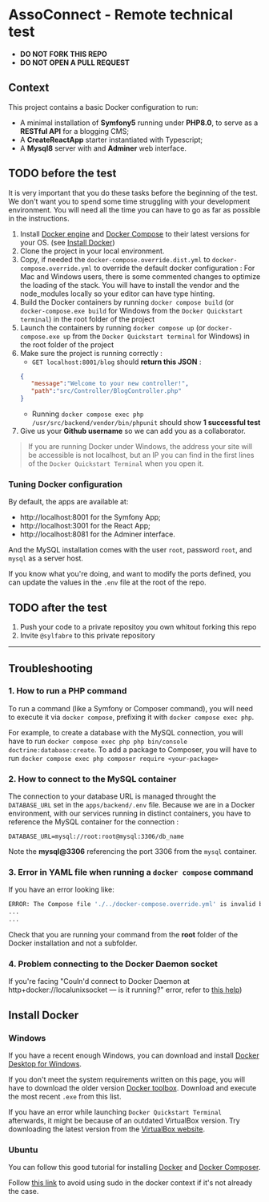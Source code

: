 # AssoConnect - Remote technical test

* **DO NOT FORK THIS REPO**
* **DO NOT OPEN A PULL REQUEST**

## Context

This project contains a basic Docker configuration to run:
* A minimal installation of **Symfony5** running under **PHP8.0**, to serve as a **RESTful API** for a blogging CMS;
* A **CreateReactApp** starter instantiated with Typescript;
* A **Mysql8** server with and **Adminer** web interface.

## TODO before the test

It is very important that you do these tasks before the beginning of the test. We don't want you to spend some time struggling with your development environment. You will need all the time you can have to go as far as possible in the instructions.


1. Install [Docker engine](https://docs.docker.com/install/) and [Docker Compose](https://docs.docker.com/compose/install/) to their latest versions for your OS. (see [Install Docker](#install-docker))
1. Clone the project in your local environment.
1. Copy, if needed the `docker-compose.override.dist.yml` to `docker-compose.override.yml` to override the default docker configuration :
For Mac and Windows users, there is some commented changes to optimize the loading of the stack. You will have to install the vendor and the node_modules locally so your editor can have type hinting.
1. Build the Docker containers by running `docker compose build` (or `docker-compose.exe build` for Windows from the `Docker Quickstart terminal`) in the root folder of the project
1. Launch the containers by running `docker compose up` (or `docker-compose.exe up` from the `Docker Quickstart terminal` for Windows) in the root folder of the project
1. Make sure the project is running correctly :
   * `GET localhost:8001/blog` should **return this JSON** :
   ```json
   {
      "message":"Welcome to your new controller!",
      "path":"src/Controller/BlogController.php"
   }
   ```
   *  Running `docker compose exec php /usr/src/backend/vendor/bin/phpunit` should show **1 successful test**
1. Give us your **Github username** so we can add you as a collaborator.

> If you are running Docker under Windows, the address your site will be accessible is not localhost, but an IP you can find in the first lines of the `Docker Quickstart Terminal` when you open it.

###  Tuning Docker configuration
By default, the apps are available at:
* http://localhost:8001 for the Symfony App;
* http://localhost:3001 for the React App;
* http://localhost:8081 for the Adminer interface.

And the MySQL installation comes with the user `root`, password `root`, and `mysql` as a server host.

If you know what you're doing, and want to modify the ports defined, you can update the values in the `.env` file at the root of the repo.

## TODO after the test

1. Push your code to a private repositoy you own whitout forking this repo
2. Invite `@sylfabre` to this private repository

---
## Troubleshooting
### 1. How to run a PHP command
To run a command (like a Symfony or Composer command), you will need to execute it via `docker compose`, prefixing it with `docker compose exec php`.

For example, to create a database with the MySQL connection, you will have to run `docker compose exec php php bin/console doctrine:database:create`.
To add a package to Composer, you will have to run `docker compose exec php composer require <your-package>`

### 2. How to connect to the MySQL container
The connection to your database URL is managed throught the `DATABASE_URL` set in the `apps/backend/.env` file. Because we are in a Docker environment, with our services running in distinct containers, you have to reference the MySQL container for the connection :

`DATABASE_URL=mysql://root:root@mysql:3306/db_name`

Note the **mysql@3306** referencing the port 3306 from the `mysql` container.

### 3. Error in YAML file when running a `docker compose` command
If you have an error looking like:
```bash
ERROR: The Compose file './../docker-compose.override.yml' is invalid because:
...
...
```
Check that you are running your command from the **root** folder of the Docker installation and not a subfolder.

### 4. Problem connecting to the Docker Daemon socket
If you're facing "Couln'd connect to Docker Daemon at http+docker://localunixsocket — is it running?" error, refer to
  [this help](https://medium.com/developer-space/if-you-faced-an-issue-like-couldnt-connect-to-docker-daemon-at-http-docker-localunixsocket-is-27b35f17d09d))

## Install Docker <a href="install-docker"></a>
### Windows
If you have a recent enough Windows, you can download and install [Docker Desktop for Windows](https://docs.docker.com/docker-for-windows/install/).

If you don't meet the system requirements written on this page, you will have to download the older version [Docker toolbox](https://github.com/docker/toolbox/releases). Download and execute the most recent `.exe` from this list.

If you have an error while launching `Docker Quickstart Terminal` afterwards, it might be because of an outdated VirtualBox version. Try downloading the latest version from the [VirtualBox website](https://www.virtualbox.org/wiki/Downloads).



### Ubuntu
You can follow this good tutorial for installing [Docker](https://www.digitalocean.com/community/tutorials/how-to-install-and-use-docker-on-ubuntu-18-04) and [Docker Composer](https://www.digitalocean.com/community/tutorials/how-to-install-docker-compose-on-ubuntu-18-04).

Follow [this link](https://medium.com/developer-space/if-you-faced-an-issue-like-couldnt-connect-to-docker-daemon-at-http-docker-localunixsocket-is-27b35f17d09d) to avoid using sudo in the docker context if it's not already the case.
